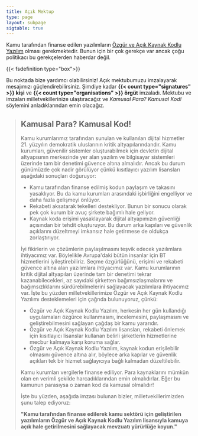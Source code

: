 ```yaml
---
title: Açık Mektup
type: page
layout: subpage
sigtable: true
---
```


Kamu tarafından finanse edilen yazılımların [Özgür ve Açık Kaynak Kodlu Yazılım][fs] olması gerekmektedir. Bunun için bir çok gerekçe var ancak çoğu politikacı bu gerekçelerden haberdar değil.

{{< fsdefinition type="box">}}

Bu noktada bize yardımcı olabilirsiniz! Açık mektubumuzu imzalayarak mesajımızı güçlendirebilirsiniz. Şimdiye kadar **{{< count type="signatures" >}} kişi** ve **{{< count type="organisations" >}} örgüt** imzaladı. Mektubu ve imzaları milletvekillerinize ulaştıracağız ve _Kamusal Para? Kamusal Kod!_ söylemini anladıklarından emin olacağız.

> ## Kamusal Para? Kamusal Kod!
>
> Kamu kurumlarımız tarafından sunulan ve kullanılan dijital hizmetler 21\.
> yüzyılın demokratik uluslarının kritik altyapılarındandır. Kamu kurumları,
> güvenilir sistemler oluşturabilmek için devletin dijital altyapısının
> merkezinde yer alan yazılım ve bilgisayar sistemleri üzerinde tam bir
> denetimi güvence altına almalıdır. Ancak bu durum günümüzde çok nadir
> görülüyor çünkü kısıtlayıcı yazılım lisansları aşağıdaki sonuçları
> doğuruyor:
>
> - Kamu tarafından finanse edilmiş kodun paylaşım ve takasını yasaklıyor. Bu da kamu kurumları arasındaki işbirliğini engelliyor ve daha fazla gelişmeyi önlüyor.
> - Rekabeti aksatarak tekelleri destekliyor. Bunun bir sonucu olarak pek çok kurum bir avuç şirkete bağımlı hale geliyor.
> - Kaynak koda erişimi yasaklayarak dijital altyapımızın güvenliği açısından bir tehdit oluşturuyor. Bu durum arka kapıları ve güvenlik açıklarını düzeltmeyi imkansız hale getirmese de oldukça zorlaştırıyor.
>
> İyi fikirlerin ve çözümlerin paylaşılmasını teşvik edecek yazılımlara ihtiyacımız var. Böylelikle Avrupa'daki bütün insanlar için BT hizmetlerini iyileştirebiliriz. Seçme özgürlüğünü, erişimi ve rekabeti güvence altına alan yazılımlara ihtiyacımız var. Kamu kurumlarının kritik dijital altyapıları üzerinde tam bir denetimi tekrar kazanabilecekleri, az sayıdaki şirketten bağımsızlaşmalarını ve bağımsızlıklarını sürdürebilmelerini sağlayacak yazılımlara ihtiyacımız var. İşte bu yüzden milletvekillerimize Özgür ve Açık Kaynak Kodlu Yazılımı desteklemeleri için çağrıda bulunuyoruz, çünkü:
>
> - Özgür ve Açık Kaynak Kodlu Yazılım, herkesin her gün kullandığı uygulamaları özgürce kullanmasını, incelemesini, paylaşmasını ve geliştirebilmesini sağlayan çağdaş bir kamu yararıdır.
> - Özgür ve Açık Kaynak Kodlu Yazılım lisansları, rekabeti önlemek için kısıtlayıcı lisanslar kullanan belirli şirketlerin hizmetlerine mecbur kalmaya karşı koruma sağlar.
> - Özgür ve Açık Kaynak Kodlu Yazılım, kaynak kodun erişilebilir olmasını güvence altına alır, böylece arka kapılar ve güvenlik açıkları tek bir hizmet sağlayıcıya bağlı kalmadan düzeltilebilir.
>
> Kamu kurumları vergilerle finanse ediliyor. Para kaynaklarını mümkün olan en verimli şekilde harcadıklarından emin olmalıdırlar. Eğer bu kamunun parasıysa o zaman kod da kamusal olmalıdır!
>
> İşte bu yüzden, aşağıda imzası bulunan bizler, milletvekillerimizden şunu talep ediyoruz:
>
> **"Kamu tarafından finanse edilerek kamu sektörü için geliştirilen yazılımların Özgür ve Açık Kaynak Kodlu Yazılım lisansıyla kamuya açık hale getirilmesini sağlayacak mevzuatı yürürlüğe koyun."**

[fs]: https://fossasia.org/freesoftware/basics/summary.html "Özgür Yazılım herkese yazılımı kullanma, inceleme, paylaşma ve geliştirme hakkını sağlar. Bu hak ifade, basın ve mahremiyet özgürlüğü gibi diğer temel hakları desteklemeye yardımcı olur."
